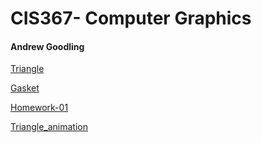 # CIS367- Computer Graphics

#### **Andrew Goodling**

[Triangle](IN-class-triangle.html)

[Gasket](sier.html)

[Homework-01](Homework1.pdf)

[Triangle_animation](Triangle_animation.html)


